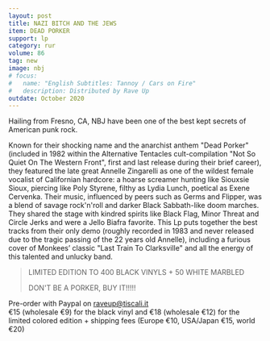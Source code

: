 ```yaml
---
layout: post
title: NAZI BITCH AND THE JEWS
item: DEAD PORKER
support: lp
category: rur
volume: 86
tag: new
image: nbj
# focus:
#   name: "English Subtitles: Tannoy / Cars on Fire"
#   description: Distributed by Rave Up
outdate: October 2020
---
```


Hailing from Fresno, CA, NBJ have been one of the best kept secrets of American punk rock.

Known for their shocking name and the anarchist anthem "Dead Porker" (included in 1982 within the Alternative Tentacles cult-compilation "Not So Quiet On The Western Front", first and last release during their brief career), they featured the late great Annelle Zingarelli as one of the wildest female vocalist of Californian hardcore: a hoarse screamer hunting like Siouxsie Sioux, piercing like Poly Styrene, filthy as Lydia Lunch, poetical as Exene Cervenka. Their music, influenced by peers such as Germs and Flipper, was a blend of savage rock'n'roll and darker Black Sabbath-like doom marches. They shared the stage with kindred spirits like Black Flag, Minor Threat and Circle Jerks and were a Jello Biafra favorite. This Lp puts together the best tracks from their only demo (roughly recorded in 1983 and never released due to the tragic passing of the 22 years old Annelle), including a furious cover of Monkees’ classic "Last Train To Clarksville" and all the energy of this talented and unlucky band.

> LIMITED EDITION TO 400 BLACK VINYLS + 50 WHITE MARBLED
>
> DON'T BE A PORKER, BUY IT!!!!!

Pre-order with Paypal on raveup@tiscali.it<br>
€15 (wholesale €9) for the black vinyl and €18 (wholesale €12) for the limited colored edition + shipping fees (Europe €10, USA/Japan €15, world €20)
